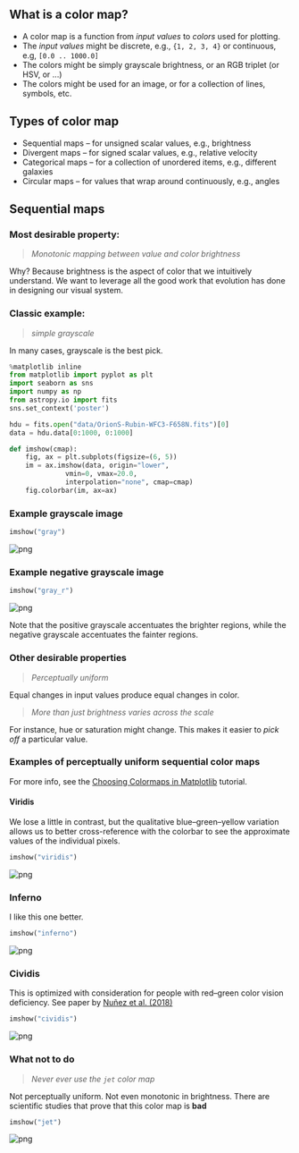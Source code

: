 
## What is a color map?

* A color map is a function from *input values* to *colors* used for plotting. 
* The *input values* might be discrete, e.g., `{1, 2, 3, 4}` or continuous, e.g, `[0.0 .. 1000.0]`
* The colors might be simply grayscale brightness, or an RGB triplet (or HSV, or ...)
* The colors might be used for an image, or for a collection of lines, symbols, etc.

## Types of color map

* Sequential maps – for unsigned scalar values, e.g., brightness
* Divergent maps – for signed scalar values, e.g., relative velocity
* Categorical maps – for a collection of unordered items, e.g., different galaxies
* Circular maps – for values that wrap around continuously, e.g., angles

## Sequential maps

### Most desirable property: 
> *Monotonic mapping between value and color brightness*

Why?  Because brightness is the aspect of color that we intuitively understand.  We want to leverage all the good work that evolution has done in designing our visual system. 

### Classic example:
> *simple grayscale*

In many cases, grayscale is the best pick.


```python
%matplotlib inline
from matplotlib import pyplot as plt
import seaborn as sns
import numpy as np
from astropy.io import fits
sns.set_context('poster')

hdu = fits.open("data/OrionS-Rubin-WFC3-F658N.fits")[0]
data = hdu.data[0:1000, 0:1000]
```


```python
def imshow(cmap):
    fig, ax = plt.subplots(figsize=(6, 5))
    im = ax.imshow(data, origin="lower", 
              vmin=0, vmax=20.0, 
              interpolation="none", cmap=cmap)
    fig.colorbar(im, ax=ax)
```

### Example grayscale image


```python
imshow("gray")
```


![png](Choosing%20color%20schemes_files/Choosing%20color%20schemes_9_0.png)


### Example negative grayscale image


```python
imshow("gray_r")
```


![png](Choosing%20color%20schemes_files/Choosing%20color%20schemes_11_0.png)


Note that the positive grayscale accentuates the brighter regions, while the negative grayscale accentuates the fainter regions.  

### Other desirable properties

> *Perceptually uniform*

Equal changes in input values produce equal changes in color. 

> *More than just brightness varies across the scale*

For instance, hue or saturation might change.  This makes it easier to *pick off* a particular value.

### Examples of perceptually uniform sequential color maps

For more info, see the [Choosing Colormaps in Matplotlib](http://matplotlib.org/tutorials/colors/colormaps.html) tutorial. 

#### Viridis

We lose a little in contrast, but the qualitative blue–green–yellow variation allows us to better cross-reference with the colorbar to see the approximate values of the individual pixels. 


```python
imshow("viridis")
```


![png](Choosing%20color%20schemes_files/Choosing%20color%20schemes_16_0.png)


### Inferno

I like this one better.


```python
imshow("inferno")
```


![png](Choosing%20color%20schemes_files/Choosing%20color%20schemes_18_0.png)


### Cividis

This is optimized with consideration for people with red–green color vision deficiency.  See paper by [Nuñez et al. (2018)](https://journals.plos.org/plosone/article?id=10.1371/journal.pone.0199239)


```python
imshow("cividis")
```


![png](Choosing%20color%20schemes_files/Choosing%20color%20schemes_20_0.png)


### What not to do

> *Never ever use the `jet` color map*

Not perceptually uniform.  Not even monotonic in brightness.  There are scientific studies that prove that this color map is **bad**


```python
imshow("jet")
```


![png](Choosing%20color%20schemes_files/Choosing%20color%20schemes_22_0.png)



```python

```

